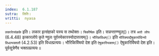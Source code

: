 ```yaml
---
index:  6.1.187
sutra:  लिति।
vritti:  nyasa
---
```


`लकारेत्संज्ञके` इति। लकार इत्संज्ञको यस्य स तथोक्तः। `चिकीर्षकः` इति। सन्नन्ताण्ण्वुल्()। तत्र `अतो लोपः` (6.4.48) इत्कारलोपे कृते ण्वुलः पूर्वस्येकारस्योदात्तत्वम्()। `भौरिकविधम्()` इति `भौरिक्याद्यैषुकार्यादिभ्यो विधल्भक्तलौ` (4.2.53) इति विधल्प्रत्ययः। भौरिकिर्विषयो देश इति `ऐषुकारिभक्तम्()` ऐषुकारिर्विषयो देश इति। पूर्वसूत्रेणैव भक्तल्प्रत्ययः॥
